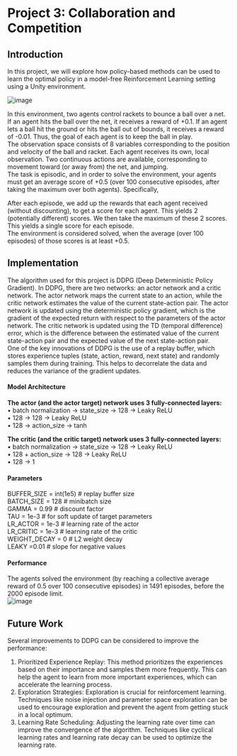 # Project 3: Collaboration and Competition
## Introduction
In this project, we will explore how policy-based methods can be used to learn the optimal policy in a model-free Reinforcement Learning setting using a Unity environment. 

![image](https://user-images.githubusercontent.com/128342152/227089792-aed18eb8-b291-4d2b-b847-a0443ceffc08.png)

In this environment, two agents control rackets to bounce a ball over a net. If an agent hits the ball over the net, it receives a reward of +0.1. If an agent lets a ball hit the ground or hits the ball out of bounds, it receives a reward of -0.01. Thus, the goal of each agent is to keep the ball in play.</br>
The observation space consists of 8 variables corresponding to the position and velocity of the ball and racket. Each agent receives its own, local observation. Two continuous actions are available, corresponding to movement toward (or away from) the net, and jumping.</br>
The task is episodic, and in order to solve the environment, your agents must get an average score of +0.5 (over 100 consecutive episodes, after taking the maximum over both agents). Specifically,

  After each episode, we add up the rewards that each agent received (without discounting), to get a score for each agent. This yields 2 (potentially different) scores. We then take the maximum of these 2 scores.</br>
  This yields a single score for each episode.</br>
The environment is considered solved, when the average (over 100 episodes) of those scores is at least +0.5.</br>

## Implementation
The algorithm used for this project is DDPG (Deep Deterministic Policy Gradient). In DDPG, there are two networks: an actor network and a critic network. The actor network maps the current state to an action, while the critic network estimates the value of the current state-action pair. The actor network is updated using the deterministic policy gradient, which is the gradient of the expected return with respect to the parameters of the actor network. The critic network is updated using the TD (temporal difference) error, which is the difference between the estimated value of the current state-action pair and the expected value of the next state-action pair. <br>
One of the key innovations of DDPG is the use of a replay buffer, which stores experience tuples (state, action, reward, next state) and randomly samples them during training. This helps to decorrelate the data and reduces the variance of the gradient updates.

#### Model Architecture
<strong>The actor (and the actor target) network uses 3 fully-connected layers:</strong><br>
•	batch normalization -> state_size -> 128 -> Leaky ReLU<br>
•	128 -> 128 -> Leaky ReLU<br>
•	128 -> action_size -> tanh<br>

<strong>The critic (and the critic target) network uses 3 fully-connected layers:</strong><br>
•	batch normalization -> state_size -> 128 -> Leaky ReLU<br>
•	128 + action_size -> 128 -> Leaky ReLU<br>
•	128 -> 1<br>

#### Parameters
BUFFER_SIZE = int(1e5)  # replay buffer size<br>
BATCH_SIZE = 128        # minibatch size<br>
GAMMA = 0.99            # discount factor<br>
TAU = 1e-3              # for soft update of target parameters<br>
LR_ACTOR = 1e-3         # learning rate of the actor <br>
LR_CRITIC = 1e-3        # learning rate of the critic<br>
WEIGHT_DECAY = 0        # L2 weight decay<br>
LEAKY =0.01             # slope for negative values<br>

#### Performance
The agents solved the environment (by reaching a collective average reward of 0.5 over 100 consecutive episodes) in 1491 episodes, before the 2000 episode limit.</br>
![image](https://user-images.githubusercontent.com/128342152/227098050-7fc464c2-48c2-46d3-8ff4-881684e4da21.png)

## Future Work
Several improvements to DDPG can be considered to improve the performance:
1.	Prioritized Experience Replay: This method prioritizes the experiences based on their importance and samples them more frequently. This can help the agent to learn from more important experiences, which can accelerate the learning process.
2.	Exploration Strategies: Exploration is crucial for reinforcement learning. Techniques like noise injection and parameter space exploration can be used to encourage exploration and prevent the agent from getting stuck in a local optimum.
3.	Learning Rate Scheduling: Adjusting the learning rate over time can improve the convergence of the algorithm. Techniques like cyclical learning rates and learning rate decay can be used to optimize the learning rate.

